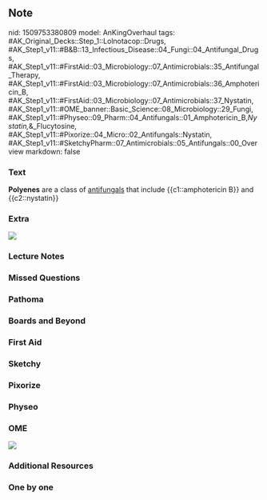 ## Note
nid: 1509753380809
model: AnKingOverhaul
tags: #AK_Original_Decks::Step_1::Lolnotacop::Drugs, #AK_Step1_v11::#B&B::13_Infectious_Disease::04_Fungi::04_Antifungal_Drugs, #AK_Step1_v11::#FirstAid::03_Microbiology::07_Antimicrobials::35_Antifungal_Therapy, #AK_Step1_v11::#FirstAid::03_Microbiology::07_Antimicrobials::36_Amphotericin_B, #AK_Step1_v11::#FirstAid::03_Microbiology::07_Antimicrobials::37_Nystatin, #AK_Step1_v11::#OME_banner::Basic_Science::08_Microbiology::29_Fungi, #AK_Step1_v11::#Physeo::09_Pharm::04_Antifungals::01_Amphotericin_B,_Nystatin,_&_Flucytosine, #AK_Step1_v11::#Pixorize::04_Micro::02_Antifungals::Nystatin, #AK_Step1_v11::#SketchyPharm::07_Antimicrobials::05_Antifungals::00_Overview
markdown: false

### Text
<b>Polyenes</b> are a class of <u>antifungals</u> that include
{{c1::amphotericin B}} and {{c2::nystatin}}

### Extra
<img src="paste-28772738ec719ec485a2e089e3c9b5c2ab69c53d.jpg">

### Lecture Notes


### Missed Questions


### Pathoma


### Boards and Beyond


### First Aid


### Sketchy


### Pixorize


### Physeo


### OME
<div class="ome-widget">
  <a href=
  "https://onlinemeded.org/spa/microbiology/fungi/acquire?ref=anki">
  <img src="_OME_AnkiFlashcards_Lesson_5.png"></a>
</div>

### Additional Resources


### One by one

